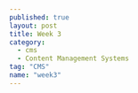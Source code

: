 ```yaml
---
published: true
layout: post
title: Week 3
category: 
  - cms
  - Content Management Systems
tag: "CMS"
name: "week3"
---
```

